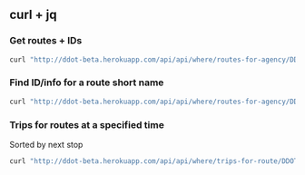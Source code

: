 ## curl + jq

### Get routes + IDs
```bash
curl "http://ddot-beta.herokuapp.com/api/api/where/routes-for-agency/DDOT.json?key=BETA&format=json" | jq '.data.list | sort_by(.shortName) | .[] | {shortName, id}'
```

### Find ID/info for a route short name
```bash
curl "http://ddot-beta.herokuapp.com/api/api/where/routes-for-agency/DDOT.json?key=BETA&format=json" | jq '.data.list[] | select(.shortName == "22")'
```

### Trips for routes at a specified time
Sorted by next stop

```bash
curl "http://ddot-beta.herokuapp.com/api/api/where/trips-for-route/DDOT_5474.json?key=BETA&format=json&includeStatus=true&time=1392076790549" | jq '[.data.list[].status] | sort_by(.nextStop) | .[] | {nextStop, nextStopTimeOffset, predicted}'
```
